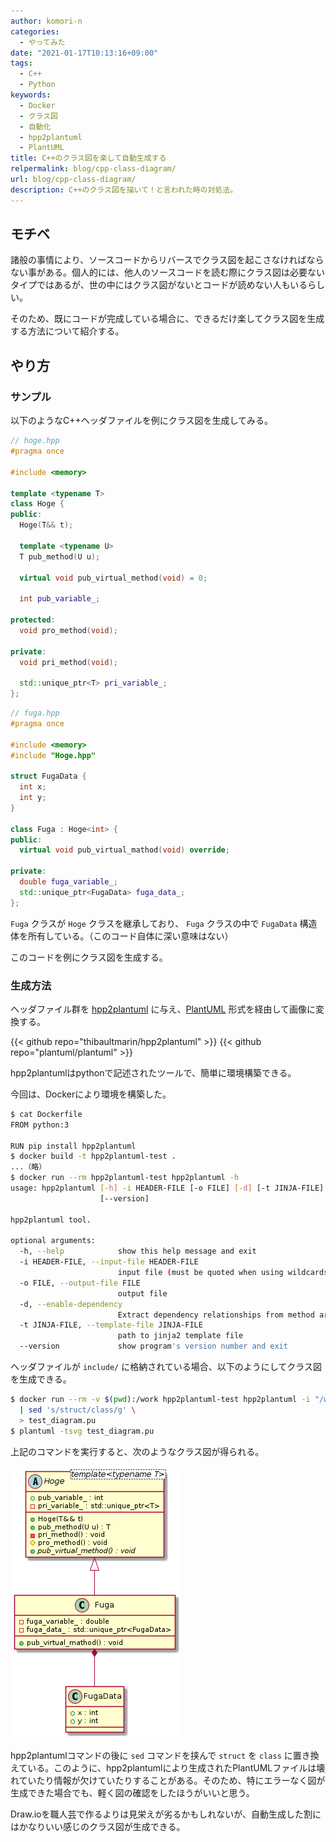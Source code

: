 ```yaml
---
author: komori-n
categories:
  - やってみた
date: "2021-01-17T10:13:16+09:00"
tags:
  - C++
  - Python
keywords:
  - Docker
  - クラス図
  - 自動化
  - hpp2plantuml
  - PlantUML
title: C++のクラス図を楽して自動生成する
relpermalink: blog/cpp-class-diagram/
url: blog/cpp-class-diagram/
description: C++のクラス図を描いて！と言われた時の対処法。
---
```


## モチベ

諸般の事情により、ソースコードからリバースでクラス図を起こさなければならない事がある。個人的には、他人のソースコードを読む際にクラス図は必要ないタイプではあるが、世の中にはクラス図がないとコードが読めない人もいるらしい。

そのため、既にコードが完成している場合に、できるだけ楽してクラス図を生成する方法について紹介する。

## やり方

### サンプル

以下のようなC++ヘッダファイルを例にクラス図を生成してみる。

```cpp
// hoge.hpp
#pragma once

#include <memory>

template <typename T>
class Hoge {
public:
  Hoge(T&& t);

  template <typename U>
  T pub_method(U u);

  virtual void pub_virtual_method(void) = 0;

  int pub_variable_;

protected:
  void pro_method(void);

private:
  void pri_method(void);

  std::unique_ptr<T> pri_variable_;
};
```

```cpp
// fuga.hpp
#pragma once

#include <memory>
#include "Hoge.hpp"

struct FugaData {
  int x;
  int y;
}

class Fuga : Hoge<int> {
public:
  virtual void pub_virtual_mathod(void) override;

private:
  double fuga_variable_;
  std::unique_ptr<FugaData> fuga_data_;
};
```

`Fuga` クラスが `Hoge` クラスを継承しており、 `Fuga` クラスの中で `FugaData` 構造体を所有している。（このコード自体に深い意味はない）

このコードを例にクラス図を生成する。

### 生成方法

ヘッダファイル群を [hpp2plantuml](https://github.com/thibaultmarin/hpp2plantuml) に与え、[PlantUML](https://github.com/plantuml/plantuml) 形式を経由して画像に変換する。

{{< github repo="thibaultmarin/hpp2plantuml" >}}
{{< github repo="plantuml/plantuml" >}}

hpp2plantumlはpythonで記述されたツールで、簡単に環境構築できる。

今回は、Dockerにより環境を構築した。

```sh
$ cat Dockerfile
FROM python:3

RUN pip install hpp2plantuml
$ docker build -t hpp2plantuml-test .
...（略）
$ docker run --rm hpp2plantuml-test hpp2plantuml -h
usage: hpp2plantuml [-h] -i HEADER-FILE [-o FILE] [-d] [-t JINJA-FILE]
                    [--version]

hpp2plantuml tool.

optional arguments:
  -h, --help            show this help message and exit
  -i HEADER-FILE, --input-file HEADER-FILE
                        input file (must be quoted when using wildcards)
  -o FILE, --output-file FILE
                        output file
  -d, --enable-dependency
                        Extract dependency relationships from method arguments
  -t JINJA-FILE, --template-file JINJA-FILE
                        path to jinja2 template file
  --version             show program's version number and exit
```

ヘッダファイルが `include/` に格納されている場合、以下のようにしてクラス図を生成できる。

```sh
$ docker run --rm -v $(pwd):/work hpp2plantuml-test hpp2plantuml -i "/work/include/*.hpp" \
  | sed 's/struct/class/g' \
  > test_diagram.pu
$ plantuml -tsvg test_diagram.pu
```

上記のコマンドを実行すると、次のようなクラス図が得られる。

![plantumlを用いたクラス図の生成結果](featured.png)

hpp2plantumlコマンドの後に `sed` コマンドを挟んで `struct` を `class` に置き換えている。このように、hpp2plantumlにより生成されたPlantUMLファイルは壊れていたり情報が欠けていたりすることがある。そのため、特にエラーなく図が生成できた場合でも、軽く図の確認をしたほうがいいと思う。

Draw.ioを職人芸で作るよりは見栄えが劣るかもしれないが、自動生成した割にはかなりいい感じのクラス図が生成できる。
